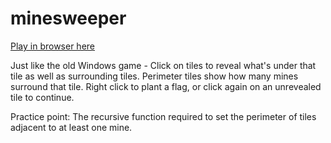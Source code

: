 # minesweeper

<a href="https://rawgit.com/stephenjukes/minesweeper/master/index.html">Play in browser here</a>

Just like the old Windows game - Click on tiles to reveal what's under that tile as well as surrounding tiles. Perimeter tiles show how many mines surround that tile. Right click to plant a flag, or click again on an unrevealed tile to continue.

Practice point: The recursive function required to set the perimeter of tiles adjacent to at least one mine.
